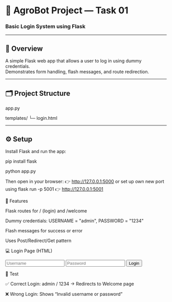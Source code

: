 # 🌾 AgroBot Project — Task 01  
### **Basic Login System using Flask**

---

## 📘 Overview
A simple Flask web app that allows a user to log in using dummy credentials.  
Demonstrates form handling, flash messages, and route redirection.

---

## 🗂️ Project Structure
app.py

templates/
└─ login.html



---

## ⚙️ Setup

Install Flask and run the app:

pip install flask

python app.py

Then open in your browser:
👉 http://127.0.0.1:5000  or set up own new port
using flask run -p 5001 👉 http://127.0.0.1:5001

🧩 Features

Flask routes for / (login) and /welcome

Dummy credentials:
USERNAME = "admin", PASSWORD = "1234"

Flash messages for success or error

Uses Post/Redirect/Get pattern


💻 Login Page (HTML)

<form method="POST">
  <input type="text" name="username" placeholder="Username" required />
  <input type="password" name="password" placeholder="Password" required />
  <button type="submit">Login</button>
</form>


🧪 Test

✅ Correct Login: admin / 1234 → Redirects to Welcome page

❌ Wrong Login: Shows “Invalid username or password”


